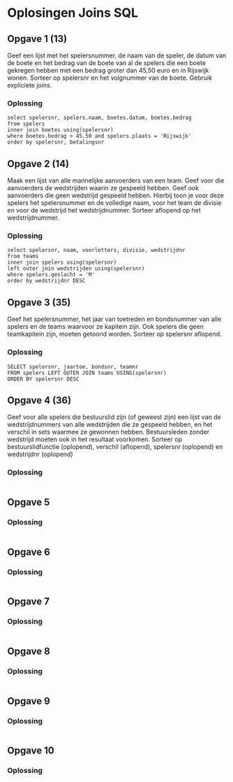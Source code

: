 # Oplosingen Joins SQL

## Opgave 1 (13)
Geef een lijst met het spelersnummer, de naam van de speler, de datum van de boete en het bedrag van de boete van al de spelers die een boete gekregen hebben met een bedrag groter dan 45,50 euro en in Rijswijk wonen.
Sorteer op spelersnr en het volgnummer van de boete.
Gebruik expliciete joins.
### Oplossing
```
select spelersnr, spelers.naam, boetes.datum, boetes.bedrag
from spelers
inner join boetes using(spelersnr)
where boetes.bedrag > 45.50 and spelers.plaats = 'Rijswijk'
order by spelersnr, betalingsnr
```

## Opgave 2 (14)
Maak een lijst van alle mannelijke aanvoerders van een team. Geef voor die aanvoerders de wedstrijden waarin ze gespeeld hebben.
Geef ook aanvoerders die geen wedstrijd gespeeld hebben.
Hierbij toon je voor deze spelers het spelersnummer en de volledige naam, voor het team de divisie en voor de wedstrijd het wedstrijdnummer.
Sorteer aflopend op het wedstrijdnummer.
### Oplossing
```
select spelersnr, naam, voorletters, divisie, wedstrijdnr
from teams
inner join spelers using(spelersnr)
left outer join wedstrijden using(spelersnr)
where spelers.geslacht = 'M'
order by wedstrijdnr DESC
```

## Opgave 3 (35)
Geef het spelersnummer, het jaar van toetreden en bondsnummer van alle spelers en de teams waarvoor ze kapitein zijn. Ook spelers die geen teamkapitein zijn, moeten getoond worden.
Sorteer op spelersnr aflopend.
### Oplossing
```
SELECT spelersnr, jaartoe, bondsnr, teamnr
FROM spelers LEFT OUTER JOIN teams USING(spelersnr)
ORDER BY spelersnr DESC
```

## Opgave 4 (36)
Geef voor alle spelers die bestuurslid zijn (of geweest zijn) een lijst van de wedstrijdnummers van alle wedstrijden die ze gespeeld hebben, en het verschil in sets waarmee ze gewonnen hebben.
Bestuursleden zonder wedstrijd moeten ook in het resultaat voorkomen.
Sorteer op bestuurslidfunctie (oplopend), verschil (aflopend), spelersnr (oplopend) en wedstrijdnr (oplopend)
### Oplossing
```

```

## Opgave 5

### Oplossing
```

```

## Opgave 6

### Oplossing
```

```

## Opgave 7

### Oplossing
```

```

## Opgave 8

### Oplossing
```

```

## Opgave 9

### Oplossing
```

```

## Opgave 10

### Oplossing
```

```
